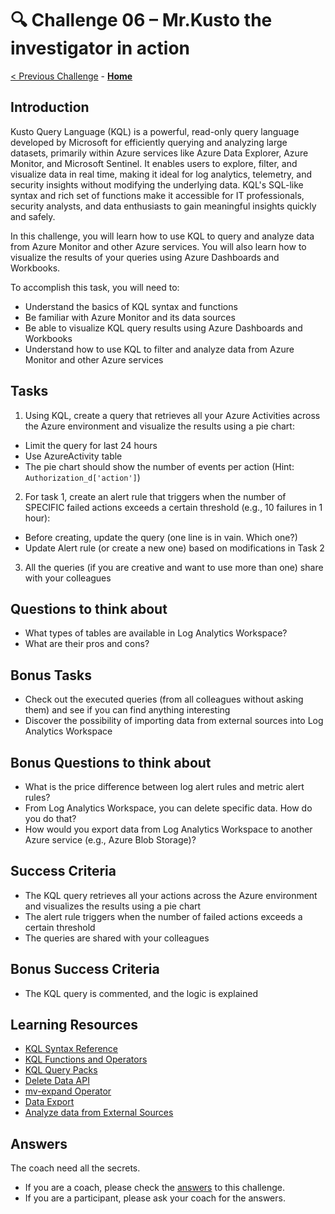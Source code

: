 # 🔍 Challenge 06 – Mr.Kusto the investigator in action

[< Previous Challenge](./Challenge-05.md) - **[Home](./Readme.md)** 

## Introduction
Kusto Query Language (KQL) is a powerful, read-only query language developed by Microsoft for efficiently querying and analyzing large datasets, primarily within Azure services like Azure Data Explorer, Azure Monitor, and Microsoft Sentinel. It enables users to explore, filter, and visualize data in real time, making it ideal for log analytics, telemetry, and security insights without modifying the underlying data. KQL's SQL-like syntax and rich set of functions make it accessible for IT professionals, security analysts, and data enthusiasts to gain meaningful insights quickly and safely.

In this challenge, you will learn how to use KQL to query and analyze data from Azure Monitor and other Azure services. You will also learn how to visualize the results of your queries using Azure Dashboards and Workbooks.

To accomplish this task, you will need to:
- Understand the basics of KQL syntax and functions
- Be familiar with Azure Monitor and its data sources
- Be able to visualize KQL query results using Azure Dashboards and Workbooks
- Understand how to use KQL to filter and analyze data from Azure Monitor and other Azure services

## Tasks
1. Using KQL, create a query that retrieves all your Azure Activities across the Azure environment and visualize the results using a pie chart:
  - Limit the query for last 24 hours
  - Use AzureActivity table
  - The pie chart should show the number of events per action (Hint: `Authorization_d['action']`)

2. For task 1, create an alert rule that triggers when the number of SPECIFIC failed actions exceeds a certain threshold (e.g., 10 failures in 1 hour):
  - Before creating, update the query (one line is in vain. Which one?)
  - Update Alert rule (or create a new one) based on modifications in Task 2

3. All the queries (if you are creative and want to use more than one) share with your colleagues

## Questions to think about
- What types of tables are available in Log Analytics Workspace?
- What are their pros and cons?

## Bonus Tasks
- Check out the executed queries (from all colleagues without asking them) and see if you can find anything interesting
- Discover the possibility of importing data from external sources into Log Analytics Workspace

## Bonus Questions to think about
- What is the price difference between log alert rules and metric alert rules?
- From Log Analytics Workspace, you can delete specific data. How do you do that?
- How would you export data from Log Analytics Workspace to another Azure service (e.g., Azure Blob Storage)?

## Success Criteria
- The KQL query retrieves all your actions across the Azure environment and visualizes the results using a pie chart
- The alert rule triggers when the number of failed actions exceeds a certain threshold
- The queries are shared with your colleagues

## Bonus Success Criteria
- The KQL query is commented, and the logic is explained

## Learning Resources
- [KQL Syntax Reference](https://learn.microsoft.com/en-us/sharepoint/dev/general-development/keyword-query-language-kql-syntax-reference)
- [KQL Functions and Operators](https://learn.microsoft.com/en-us/azure/data-explorer/kusto/query/functions/)
- [KQL Query Packs](https://learn.microsoft.com/en-us/azure/azure-monitor/logs/query-packs)
- [Delete Data API](https://learn.microsoft.com/en-us/azure/azure-monitor/logs/delete-log-data)
- [mv-expand Operator](https://learn.microsoft.com/en-us/kusto/query/mv-expand-operator?view=microsoft-fabric)
- [Data Export](https://learn.microsoft.com/en-us/azure/azure-monitor/logs/logs-data-export?tabs=portal)
- [Analyze data from External Sources](https://microsoft.github.io/AzureTipsAndTricks/blog/tip205.html#_3-load-the-azure-storage-diagnostic-logs-into-log-analytics)

## Answers

The coach need all the secrets.
- If you are a coach, please check the [answers](./coach/04_answers.md) to this challenge.
- If you are a participant, please ask your coach for the answers.